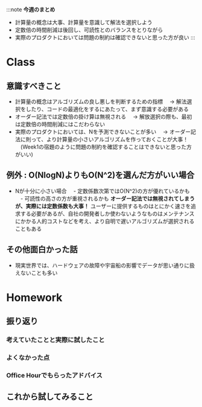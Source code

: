 :::note
**今週のまとめ**
- 計算量の概念は大事、計算量を意識して解法を選択しよう
- 定数倍の時間削減は後回し、可読性とのバランスをとりながら
- 実際のプロダクトにおいては問題の制約は確認できないと思った方が良い
:::


# Class

## 意識すべきこと
- 計算量の概念はアルゴリズムの良し悪しを判断するための指標
　→ 解法選択をしたり、コードの最適化をするにあたって、まず意識する必要がある
- オーダー記法では定数倍の掛け算は無視される
　→ 解放選択の際も、最初は定数倍の時間削減にはこだわらない
- 実際のプロダクトにおいては、Nを予測できないことが多い
　→ オーダー記法に則って、より計算量の小さいアルゴリズムを作っておくことが大事！
　(Week1の宿題のように問題の制約を確認することはできないと思った方がいい)

## 例外 : O(NlogN)よりもO(N^2)を選んだ方がいい場合
- Nが十分に小さい場合
　- 定数係数次第ではO(N^2)の方が優れているかも
　- 可読性の高さの方が重視されるかも
**オーダー記法では無視されてしまうが、実際には定数係数も大事！**
ユーザーに提供するものはとにかく速さを追求する必要があるが、自社の開発者しか使わないようなものはメンテナンスにかかる人的コストなどを考え、より自明で遅いアルゴリズムが選択されることもある

## その他面白かった話
- 現実世界では、ハードウェアの故障や宇宙船の影響でデータが思い通りに扱えないことも多い


# Homework

## 振り返り
### 考えていたことと実際に試したこと
### よくなかった点
### Office Hourでもらったアドバイス

## これから試してみること

